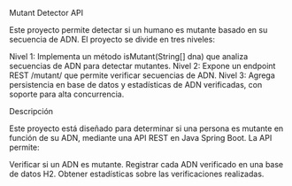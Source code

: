 Mutant Detector API

Este proyecto permite detectar si un humano es mutante basado en su secuencia de ADN. El proyecto se divide en tres niveles:

Nivel 1: Implementa un método isMutant(String[] dna) que analiza secuencias de ADN para detectar mutantes.
Nivel 2: Expone un endpoint REST /mutant/ que permite verificar secuencias de ADN.
Nivel 3: Agrega persistencia en base de datos y estadísticas de ADN verificadas, con soporte para alta concurrencia.


Descripción

Este proyecto está diseñado para determinar si una persona es mutante en función de su ADN, mediante una API REST en Java Spring Boot. La API permite:

Verificar si un ADN es mutante.
Registrar cada ADN verificado en una base de datos H2.
Obtener estadísticas sobre las verificaciones realizadas.
